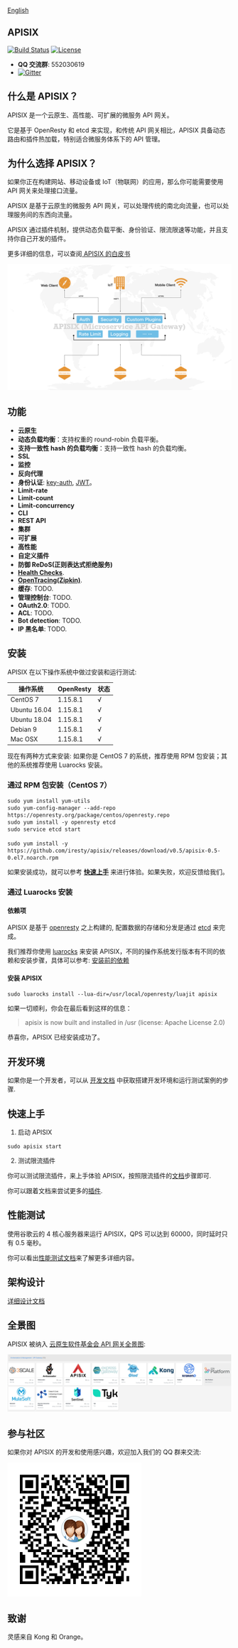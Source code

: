[English](README.md)
## APISIX

[![Build Status](https://travis-ci.org/iresty/apisix.svg?branch=master)](https://travis-ci.org/iresty/apisix)
[![License](https://img.shields.io/badge/License-Apache%202.0-blue.svg)](https://github.com/iresty/apisix/blob/master/LICENSE)

- **QQ 交流群**: 552030619
- [![Gitter](https://badges.gitter.im/apisix/community.svg)](https://gitter.im/apisix/community?utm_source=badge&utm_medium=badge&utm_campaign=pr-badge)

## 什么是 APISIX？

APISIX 是一个云原生、高性能、可扩展的微服务 API 网关。

它是基于 OpenResty 和 etcd 来实现，和传统 API 网关相比，APISIX 具备动态路由和插件热加载，特别适合微服务体系下的 API 管理。

## 为什么选择 APISIX？

如果你正在构建网站、移动设备或 IoT（物联网）的应用，那么你可能需要使用 API 网关来处理接口流量。

APISIX 是基于云原生的微服务 API 网关，可以处理传统的南北向流量，也可以处理服务间的东西向流量。

APISIX 通过插件机制，提供动态负载平衡、身份验证、限流限速等功能，并且支持你自己开发的插件。

更多详细的信息，可以查阅[ APISIX 的白皮书](https://www.iresty.com/download/%E4%BC%81%E4%B8%9A%E7%94%A8%E6%88%B7%E5%A6%82%E4%BD%95%E9%80%89%E6%8B%A9%E5%BE%AE%E6%9C%8D%E5%8A%A1%20API%20%E7%BD%91%E5%85%B3.pdf)

![](doc/images/apisix.png)

## 功能

- **云原生**
- **动态负载均衡**：支持权重的 round-robin 负载平衡。
- **支持一致性 hash 的负载均衡**：支持一致性 hash 的负载均衡。
- **SSL**
- **监控**
- **反向代理**
- **身份认证**: [key-auth](doc/plugins/key-auth-cn.md), [JWT]([key-auth](doc/plugins/jwt-auth-cn.md))。
- **Limit-rate**
- **Limit-count**
- **Limit-concurrency**
- **CLI**
- **REST API**
- **集群**
- **可扩展**
- **高性能**
- **自定义插件**
- **防御 ReDoS(正则表达式拒绝服务)**
- **[Health Checks](doc/health-check.md)**.
- **[OpenTracing(Zipkin)](doc/plugins/zipkin.md)**.
- **缓存**: TODO.
- **管理控制台**: TODO.
- **OAuth2.0**: TODO.
- **ACL**: TODO.
- **Bot detection**: TODO.
- **IP 黑名单**: TODO.

## 安装

APISIX 在以下操作系统中做过安装和运行测试:

| 操作系统     | OpenResty | 状态 |
| ------------ | --------- | ---- |
| CentOS 7     | 1.15.8.1  | √      |
| Ubuntu 16.04 | 1.15.8.1  | √      |
| Ubuntu 18.04 | 1.15.8.1  | √      |
| Debian 9     | 1.15.8.1  | √      |
| Mac OSX      | 1.15.8.1  | √      |

现在有两种方式来安装: 如果你是 CentOS 7 的系统，推荐使用 RPM 包安装；其他的系统推荐使用 Luarocks 安装。

### 通过 RPM 包安装（CentOS 7）

```shell
sudo yum install yum-utils
sudo yum-config-manager --add-repo https://openresty.org/package/centos/openresty.repo
sudo yum install -y openresty etcd
sudo service etcd start

sudo yum install -y https://github.com/iresty/apisix/releases/download/v0.5/apisix-0.5-0.el7.noarch.rpm
```

如果安装成功，就可以参考 [**快速上手**](#快速上手) 来进行体验。如果失败，欢迎反馈给我们。

### 通过 Luarocks 安装

#### 依赖项

APISIX 是基于 [openresty](http://openresty.org/) 之上构建的, 配置数据的存储和分发是通过 [etcd](https://github.com/etcd-io/etcd) 来完成。

我们推荐你使用 [luarocks](https://luarocks.org/) 来安装 APISIX，不同的操作系统发行版本有不同的依赖和安装步骤，具体可以参考: [安装前的依赖](doc/install-dependencies.md)

#### 安装 APISIX

```shell
sudo luarocks install --lua-dir=/usr/local/openresty/luajit apisix
```

如果一切顺利，你会在最后看到这样的信息：

> apisix is now built and installed in /usr (license: Apache License 2.0)

恭喜你，APISIX 已经安装成功了。

## 开发环境

如果你是一个开发者，可以从 [开发文档](doc/dev-manual-cn.md) 中获取搭建开发环境和运行测试案例的步骤.

## 快速上手

1. 启动 APISIX

```shell
sudo apisix start
```

2. 测试限流插件

你可以测试限流插件，来上手体验 APISIX，按照限流插件的[文档](doc/plugins/limit-count-cn.md)步骤即可.

你可以跟着文档来尝试更多的[插件](doc/plugins-cn.md).

## 性能测试

使用谷歌云的 4 核心服务器来运行 APISIX，QPS 可以达到 60000，同时延时只有 0.5 毫秒。

你可以看出[性能测试文档](doc/benchmark-cn.md)来了解更多详细内容。

## 架构设计

[详细设计文档](doc/architecture-design-cn.md)

## 全景图

APISIX 被纳入 [云原生软件基金会 API 网关全景图](https://landscape.cncf.io/category=api-gateway&format=card-mode&grouping=category):

![](doc/images/cncf-landscope.jpg)

## 参与社区

如果你对 APISIX 的开发和使用感兴趣，欢迎加入我们的 QQ 群来交流:

<img src="doc/images/qq-group.png" width="302" height="302">

## 致谢

灵感来自 Kong 和 Orange。
